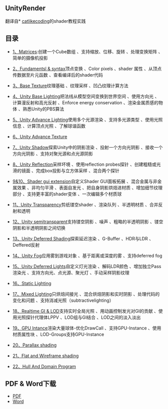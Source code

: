 ## UnityRender

翻译自* [catlikecoding](https://catlikecoding.com/unity/tutorials/rendering/)的shader教程实践

## 目录

* [1、Matrices](https://www.cnblogs.com/baolong-chen/p/12058419.html):创建一个Cube数组
、支持缩放、位移、旋转
、处理变换矩阵
、简单的摄像机投影

* [2、Fundamentsl & syntax](https://www.cnblogs.com/baolong-chen/p/12122476.html)顶点变换
、Color pixels
、shader 属性
、从顶点传数据至片元函数
、查看编译后的shader代码

* [3、Base Texture](https://www.cnblogs.com/baolong-chen/p/11747146.html)纹理基础
、纹理采样
、凹凸纹理计算方法

* [4、Unity Base Lighting](https://www.cnblogs.com/baolong-chen/p/12173995.html)把法线从模型空间变换到世界空间
、使用方向光
、计算漫反射和高光反射
、Enforce energy conservation
、渲染金属质感的物体
、熟悉Unity的PBS算法

* [5、Unity Advance Lighting](https://www.cnblogs.com/baolong-chen/p/12245910.html)使用多个光源渲染
、支持多光源类型
、使用光照信息
、计算顶点光照
、了解球谐函数

* [6、Unity Advance Texture](https://www.cnblogs.com/baolong-chen/p/12267209.html)
* [7、Unity Shadow](https://www.cnblogs.com/baolong-chen/p/12057069.html)探索Unity中的阴影渲染
、投射一个方向光阴影
、接收一个方向光阴影
、支持对聚光源和点光源阴影

* [8、Unity Reflection](https://www.cnblogs.com/baolong-chen/p/12347556.html)采样坏境
、使用reflection probes探针
、创建粗糙或光滑的镜面
、完成box投影与立方体采样
、混合两个探针

* [9&10、Shader gui extension](https://www.cnblogs.com/baolong-chen/p/12348691.html)自定义Shader GUI面板拓展
、混合金属与非金属效果
、非均匀平滑
、表面自发光
、把自身阴影烘焙进材质
、增加细节纹理部分
、支持更丰富的shader变体
、一次编辑多个材质球

* [11、Unity Transparency](https://www.cnblogs.com/baolong-chen/p/12353282.html)剪纸镂空shader
、渲染队列
、半透明材质
、合并反射和透明

* [12、Unity semitransparent](https://www.cnblogs.com/baolong-chen/p/12664143.html)支持镂空阴影
、噪声
、粗略的半透明阴影
、镂空阴影和半透明阴影之间切换

* [13、Unity Deferred Shading](https://www.cnblogs.com/baolong-chen/p/12863511.html)探索延迟渲染
、G-Buffer
、HDR与LDR
、Deffered反射

* [14、Unity Fog](https://www.cnblogs.com/baolong-chen/p/12902985.html)应用雾到游戏对象
、基于距离或深度的雾
、支持deferred fog

* [15、Unity Deferred Lights](https://www.cnblogs.com/baolong-chen/p/12914812.html)自定义灯光渲染
、解码LDR颜色
、增加独立Pass渲染光
、支持方向光、点光源、聚光灯
、手动采样阴影纹理

* [16、Static Lighting](https://www.cnblogs.com/baolong-chen/p/12970056.html)
* [17、Mixed Lighting](https://www.cnblogs.com/baolong-chen/p/13023331.html)只烘焙间接光
、混合烘焙阴影和实时阴影
、处理代码的变化和问题
、支持消减光照（subtractivelighting）

* [18、Realtime GI & LOD](https://www.cnblogs.com/baolong-chen/p/13034495.html)支持实时全局光照 
、用动画控制发光对GI的贡献 
、使用光照探针代理体LPPV 
、LOD组与GI结合 
、LOD之间的淡入淡出

* [19、GPU Intance](https://www.cnblogs.com/baolong-chen/p/13040915.html)渲染大量球体-优化DrawCall
、支持GPU-Instance
、使用材质属性块
、LOD-Groups支持GPU-Instance

* [20、Parallax shading](https://www.cnblogs.com/baolong-chen/p/13097087.html)
* [21、Flat and Wireframe shading](https://www.cnblogs.com/baolong-chen/p/13155566.html)
* [22、Hull And Domain Program](https://www.cnblogs.com/baolong-chen/p/13172655.html)

## PDF & Word下载

* [PDF](UnityShader翻译.pdf)
* [Word](UnityShader翻译.docx)
